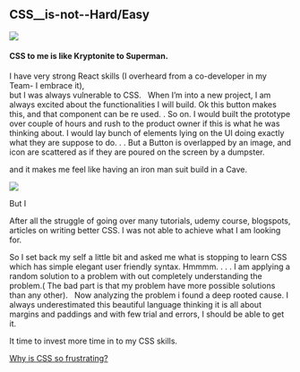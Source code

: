 ## CSS__is-not--Hard/Easy


![](https://qph.fs.quoracdn.net/main-qimg-c2427582788d7117089771da01f605d5)
#### CSS to me is like Kryptonite to Superman.
I have very strong React skills (I overheard from a co-developer in my Team- I embrace it),  
but I was always vulnerable to CSS.   When I’m into a new project, I am always excited about the functionalities I will build. 
Ok this button makes this, and that component can be re used. . So on.
I would built the prototype over couple of hours and rush to the product owner if this is what he was thinking about.
I would lay bunch of elements lying on the UI doing exactly what they are suppose to do. . . 
But a Button is overlapped by an image, and icon are scattered as if they are poured on the screen by a dumpster. 

and it makes me feel like having an iron man suit build in a Cave. 

![](https://vignette.wikia.nocookie.net/ironman/images/b/bf/Ch-200003885000.png/revision/latest?cb=20190727114446)

But I 

After all the struggle of going over many tutorials, udemy course, blogspots, articles on writing better CSS. I was not able to achieve what I am looking for. 

So I set back my self a little bit and asked me what is stopping to learn CSS which has simple elegant user friendly syntax.
Hmmmm. . . . I am applying a random solution to a problem with out completely understanding the problem.( The bad part is that my problem have more possible solutions than any other).   Now analyzing the problem i found a deep rooted cause. 
 I always underestimated this beautiful language thinking it is all about margins and paddings and with few trial and errors, I should be able to get it. 

It time to invest more time in to my CSS skills. 

[Why is CSS so frustrating?](https://qr.ae/TWkARz)



